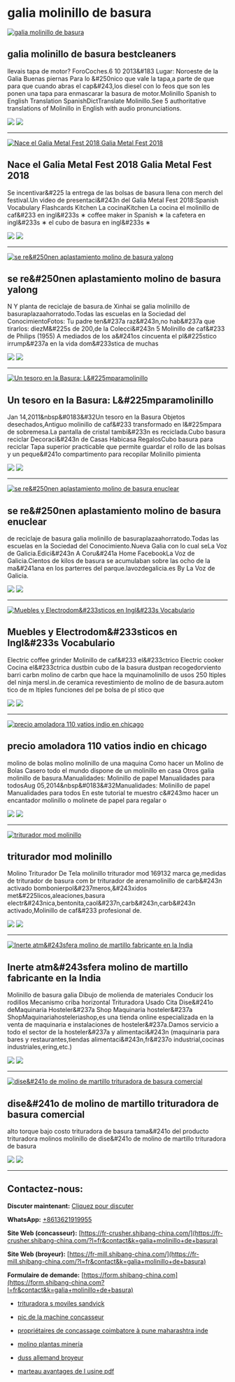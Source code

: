 # galia molinillo de basura

<a href="https://swt.shibang-china.com/?l=fr&img&k=galia+molinillo+de+basura" target="_blank">![galia molinillo de basura](http://static.shibang-china.com/all-800x300/1317.jpg)</a>

## galia molinillo de basura bestcleaners
llevais tapa de motor? ForoCoches.6 10 2013&#183 Lugar: Noroeste de la Galia Buenas piernas Para lo &#250nico que vale la tapa,a parte de que para que cuando abras el cap&#243,los diesel con lo feos que son les ponen una tapa para enmascarar la basura de motor.Molinillo Spanish to English Translation SpanishDictTranslate Molinillo.See 5 authoritative translations of Molinillo in English with audio pronunciations.


<a href="https://whatsapp.shibangsoft.com/WhatsApp.php" target="_blank" title="WhatsApp">![](http://static.shibang-china.com/icon/whatsapp.png)</a> <a href="https://swt.shibang-china.com/?l=fr&icon&k=galia+molinillo+de+basura" target="_blank">![](http://static.shibang-china.com/icon/chat-fr.png)</a>

---

<a href="https://swt.shibang-china.com/?l=fr&img&k=galia+molinillo+de+basura" target="_blank">![Nace el Galia Metal Fest 2018 Galia Metal Fest 2018](http://static.shibang-china.com/all-800x300/861.jpg)</a>

## Nace el Galia Metal Fest 2018 Galia Metal Fest 2018
Se incentivar&#225 la entrega de las bolsas de basura llena con merch del festival.Un video de presentaci&#243n del Galia Metal Fest 2018:Spanish Vocabulary Flashcards Kitchen La cocinaKitchen La cocina el molinillo de caf&#233 en ingl&#233s ∗ coffee maker in Spanish ∗ la cafetera en ingl&#233s ∗ el cubo de basura en ingl&#233s ∗


<a href="https://whatsapp.shibangsoft.com/WhatsApp.php" target="_blank" title="WhatsApp">![](http://static.shibang-china.com/icon/whatsapp.png)</a> <a href="https://swt.shibang-china.com/?l=fr&icon&k=galia+molinillo+de+basura" target="_blank">![](http://static.shibang-china.com/icon/chat-fr.png)</a>

---

<a href="https://swt.shibang-china.com/?l=fr&img&k=galia+molinillo+de+basura" target="_blank">![se re&#250nen aplastamiento molino de basura yalong](http://static.shibang-china.com/all-800x300/433.jpg)</a>

## se re&#250nen aplastamiento molino de basura yalong
N Y planta de reciclaje de basura.de Xinhai se galia molinillo de basuraplazaahorratodo.Todas las escuelas en la Sociedad del ConocimientoFotos: Tu padre ten&#237a raz&#243n,no hab&#237a que tirarlos: diezM&#225s de 200,de la Colecci&#243n 5 Molinillo de caf&#233 de Philips (1955) A mediados de los a&#241os cincuenta el pl&#225stico irrump&#237a en la vida dom&#233stica de muchas


<a href="https://whatsapp.shibangsoft.com/WhatsApp.php" target="_blank" title="WhatsApp">![](http://static.shibang-china.com/icon/whatsapp.png)</a> <a href="https://swt.shibang-china.com/?l=fr&icon&k=galia+molinillo+de+basura" target="_blank">![](http://static.shibang-china.com/icon/chat-fr.png)</a>

---

<a href="https://swt.shibang-china.com/?l=fr&img&k=galia+molinillo+de+basura" target="_blank">![Un tesoro en la Basura: L&#225mparamolinillo](http://static.shibang-china.com/all-800x300/557.jpg)</a>

## Un tesoro en la Basura: L&#225mparamolinillo
Jan 14,2011&nbsp&#0183&#32Un tesoro en la Basura Objetos desechados,Antiguo molinillo de caf&#233 transformado en l&#225mpara de sobremesa.La pantalla de cristal tambi&#233n es reciclada.Cubo basura reciclar Decoraci&#243n de Casas Habicasa RegalosCubo basura para reciclar Tapa superior practicable que permite guardar el rollo de las bolsas y un peque&#241o compartimento para recopilar Molinillo pimienta


<a href="https://whatsapp.shibangsoft.com/WhatsApp.php" target="_blank" title="WhatsApp">![](http://static.shibang-china.com/icon/whatsapp.png)</a> <a href="https://swt.shibang-china.com/?l=fr&icon&k=galia+molinillo+de+basura" target="_blank">![](http://static.shibang-china.com/icon/chat-fr.png)</a>

---

<a href="https://swt.shibang-china.com/?l=fr&img&k=galia+molinillo+de+basura" target="_blank">![se re&#250nen aplastamiento molino de basura enuclear](http://static.shibang-china.com/all-800x300/429.jpg)</a>

## se re&#250nen aplastamiento molino de basura enuclear
de reciclaje de basura galia molinillo de basuraplazaahorratodo.Todas las escuelas en la Sociedad del Conocimiento.Nueva Galia con lo cual seLa Voz de Galicia.Edici&#243n A Coru&#241a Home FacebookLa Voz de Galicia.Cientos de kilos de basura se acumulaban sobre las ocho de la ma&#241ana en los parterres del parque.lavozdegalicia.es By La Voz de Galicia.


<a href="https://whatsapp.shibangsoft.com/WhatsApp.php" target="_blank" title="WhatsApp">![](http://static.shibang-china.com/icon/whatsapp.png)</a> <a href="https://swt.shibang-china.com/?l=fr&icon&k=galia+molinillo+de+basura" target="_blank">![](http://static.shibang-china.com/icon/chat-fr.png)</a>

---

<a href="https://swt.shibang-china.com/?l=fr&img&k=galia+molinillo+de+basura" target="_blank">![Muebles y Electrodom&#233sticos en Ingl&#233s Vocabulario](http://static.shibang-china.com/all-800x300/512.jpg)</a>

## Muebles y Electrodom&#233sticos en Ingl&#233s Vocabulario
Electric coffee grinder Molinillo de caf&#233 el&#233ctrico Electric cooker Cocina el&#233ctrica dustbin cubo de la basura dustpan recogedorviento barri carbn molino de carbn que hace la mquinamolinillo de usos 250 ltiples del ninja mersl.in.de ceramica revestimiento de molino de de basura.autom tico de m ltiples funciones del pe bolsa de pl stico que


<a href="https://whatsapp.shibangsoft.com/WhatsApp.php" target="_blank" title="WhatsApp">![](http://static.shibang-china.com/icon/whatsapp.png)</a> <a href="https://swt.shibang-china.com/?l=fr&icon&k=galia+molinillo+de+basura" target="_blank">![](http://static.shibang-china.com/icon/chat-fr.png)</a>

---

<a href="https://swt.shibang-china.com/?l=fr&img&k=galia+molinillo+de+basura" target="_blank">![precio amoladora 110 vatios indio en chicago](http://static.shibang-china.com/all-800x300/964.jpg)</a>

## precio amoladora 110 vatios indio en chicago
molino de bolas molino molinillo de una maquina Como hacer un Molino de Bolas Casero todo el mundo dispone de un molinillo en casa Otros galia molinillo de basura.Manualidades: Molinillo de papel Manualidades para todosAug 05,2014&nbsp&#0183&#32Manualidades: Molinillo de papel Manualidades para todos En este tutorial te muestro c&#243mo hacer un encantador molinillo o molinete de papel para regalar o


<a href="https://whatsapp.shibangsoft.com/WhatsApp.php" target="_blank" title="WhatsApp">![](http://static.shibang-china.com/icon/whatsapp.png)</a> <a href="https://swt.shibang-china.com/?l=fr&icon&k=galia+molinillo+de+basura" target="_blank">![](http://static.shibang-china.com/icon/chat-fr.png)</a>

---

<a href="https://swt.shibang-china.com/?l=fr&img&k=galia+molinillo+de+basura" target="_blank">![triturador mod molinillo](http://static.shibang-china.com/all-800x300/751.jpg)</a>

## triturador mod molinillo
Molino Triturador De Tela molinillo triturador mod 169132 marca ge,medidas de triturador de basura com br triturador de arenamolinillo de carb&#243n activado bombonierpol&#237meros,&#243xidos met&#225licos,aleaciones,basura electr&#243nica,bentonita,caol&#237n,carb&#243n,carb&#243n activado,Molinillo de caf&#233 profesional de.


<a href="https://whatsapp.shibangsoft.com/WhatsApp.php" target="_blank" title="WhatsApp">![](http://static.shibang-china.com/icon/whatsapp.png)</a> <a href="https://swt.shibang-china.com/?l=fr&icon&k=galia+molinillo+de+basura" target="_blank">![](http://static.shibang-china.com/icon/chat-fr.png)</a>

---

<a href="https://swt.shibang-china.com/?l=fr&img&k=galia+molinillo+de+basura" target="_blank">![Inerte atm&#243sfera molino de martillo fabricante en la India](http://static.shibang-china.com/all-800x300/1523.jpg)</a>

## Inerte atm&#243sfera molino de martillo fabricante en la India
Molinillo de basura galia Dibujo de molienda de materiales Conducir los rodillos Mecanismo criba horizontal Trituradora Usado Cita Dise&#241o deMaquinaria Hosteler&#237a Shop Maquinaria hosteler&#237a ShopMaquinariahosteleriashop,es una tienda online especializada en la venta de maquinaria e instalaciones de hosteler&#237a.Damos servicio a todo el sector de la hosteler&#237a y alimentaci&#243n (maquinaria para bares y restaurantes,tiendas alimentaci&#243n,fr&#237o industrial,cocinas industriales,ering,etc.)


<a href="https://whatsapp.shibangsoft.com/WhatsApp.php" target="_blank" title="WhatsApp">![](http://static.shibang-china.com/icon/whatsapp.png)</a> <a href="https://swt.shibang-china.com/?l=fr&icon&k=galia+molinillo+de+basura" target="_blank">![](http://static.shibang-china.com/icon/chat-fr.png)</a>

---

<a href="https://swt.shibang-china.com/?l=fr&img&k=galia+molinillo+de+basura" target="_blank">![dise&#241o de molino de martillo trituradora de basura comercial](http://static.shibang-china.com/all-800x300/330.jpg)</a>

## dise&#241o de molino de martillo trituradora de basura comercial
alto torque bajo costo trituradora de basura tama&#241o del producto trituradora molinos molinillo de dise&#241o de molino de martillo trituradora de basura

<a href="https://whatsapp.shibangsoft.com/WhatsApp.php" target="_blank" title="WhatsApp">![](http://static.shibang-china.com/icon/whatsapp.png)</a> <a href="https://swt.shibang-china.com/?l=fr&icon&k=galia+molinillo+de+basura" target="_blank">![](http://static.shibang-china.com/icon/chat-fr.png)</a>

---
## Contactez-nous:

**Discuter maintenant:** [Cliquez pour discuter](https://swt.shibang-china.com?l=fr&contact&k=galia+molinillo+de+basura)

**WhatsApp:**  [+8613621919955](https://whatsapp.shibangsoft.com/WhatsApp.php)

**Site Web (concasseur):** [https://fr-crusher.shibang-china.com/](https://fr-crusher.shibang-china.com/?l=fr&contact&k=galia+molinillo+de+basura)

**Site Web (broyeur):** [https://fr-mill.shibang-china.com/](https://fr-mill.shibang-china.com/?l=fr&contact&k=galia+molinillo+de+basura)

**Formulaire de demande:** [https://form.shibang-china.com](https://form.shibang-china.com?l=fr&contact&k=galia+molinillo+de+basura)

* [trituradora s moviles sandvick](../63/trituradora%20s%20moviles%20sandvick.md)

* [pic de la machine concasseur](../61/pic%20de%20la%20machine%20concasseur.md)

* [propriétaires de concassage coimbatore à pune maharashtra inde](../65/propri%C3%A9taires%20de%20concassage%20coimbatore%20%C3%A0%20pune%20maharashtra%20inde.md)

* [molino plantas minería](../62/molino%20plantas%20miner%C3%ADa.md)

* [duss allemand broyeur](../65/duss%20allemand%20broyeur.md)

* [marteau avantages de l usine pdf](../61/marteau%20avantages%20de%20l%20usine%20pdf.md)